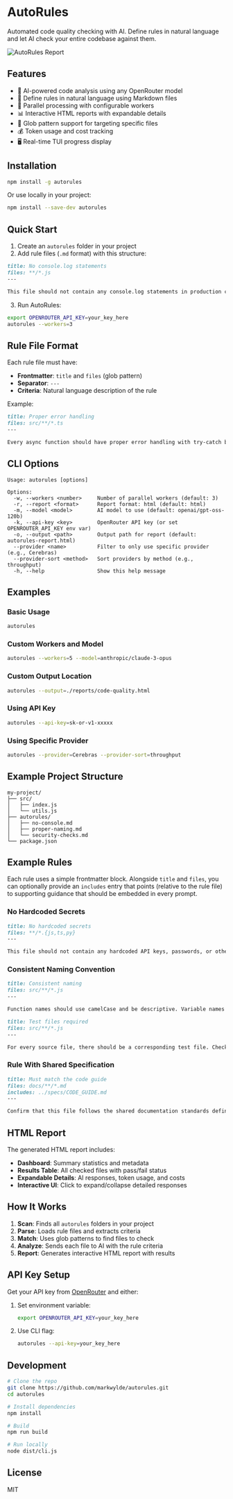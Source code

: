 # AutoRules

Automated code quality checking with AI. Define rules in natural language and let AI check your entire codebase against them.

![AutoRules Report](screenshot.png)

## Features

- 🤖 AI-powered code analysis using any OpenRouter model
- 📝 Define rules in natural language using Markdown files
- 🚀 Parallel processing with configurable workers
- 📊 Interactive HTML reports with expandable details
- 🎯 Glob pattern support for targeting specific files
- 💰 Token usage and cost tracking
- 🖥️ Real-time TUI progress display

## Installation

```bash
npm install -g autorules
```

Or use locally in your project:

```bash
npm install --save-dev autorules
```

## Quick Start

1. Create an `autorules` folder in your project
2. Add rule files (`.md` format) with this structure:

```markdown
title: No console.log statements
files: **/*.js
---

This file should not contain any console.log statements in production code.
```

3. Run AutoRules:

```bash
export OPENROUTER_API_KEY=your_key_here
autorules --workers=3
```

## Rule File Format

Each rule file must have:

- **Frontmatter**: `title` and `files` (glob pattern)
- **Separator**: `---`
- **Criteria**: Natural language description of the rule

Example:

```markdown
title: Proper error handling
files: src/**/*.ts
---

Every async function should have proper error handling with try-catch blocks or error callbacks.
```

## CLI Options

```
Usage: autorules [options]

Options:
  -w, --workers <number>     Number of parallel workers (default: 3)
  -r, --report <format>      Report format: html (default: html)
  -m, --model <model>        AI model to use (default: openai/gpt-oss-120b)
  -k, --api-key <key>        OpenRouter API key (or set OPENROUTER_API_KEY env var)
  -o, --output <path>        Output path for report (default: autorules-report.html)
  --provider <name>          Filter to only use specific provider (e.g., Cerebras)
  --provider-sort <method>   Sort providers by method (e.g., throughput)
  -h, --help                 Show this help message
```

## Examples

### Basic Usage

```bash
autorules
```

### Custom Workers and Model

```bash
autorules --workers=5 --model=anthropic/claude-3-opus
```

### Custom Output Location

```bash
autorules --output=./reports/code-quality.html
```

### Using API Key

```bash
autorules --api-key=sk-or-v1-xxxxx
```

### Using Specific Provider

```bash
autorules --provider=Cerebras --provider-sort=throughput
```

## Example Project Structure

```
my-project/
├── src/
│   ├── index.js
│   └── utils.js
├── autorules/
│   ├── no-console.md
│   ├── proper-naming.md
│   └── security-checks.md
└── package.json
```

## Example Rules

Each rule uses a simple frontmatter block. Alongside `title` and `files`, you can optionally provide an `includes` entry that points (relative to the rule file) to supporting guidance that should be embedded in every prompt.

### No Hardcoded Secrets

```markdown
title: No hardcoded secrets
files: **/*.{js,ts,py}
---

This file should not contain any hardcoded API keys, passwords, or other secrets. Look for patterns like API_KEY=, password=, or similar.
```

### Consistent Naming Convention

```markdown
title: Consistent naming
files: src/**/*.js
---

Function names should use camelCase and be descriptive. Variable names should also use camelCase.
```

```markdown
title: Test files required
files: src/**/*.js
---

For every source file, there should be a corresponding test file. Check if this pattern is followed.
```

### Rule With Shared Specification

```markdown
title: Must match the code guide
files: docs/**/*.md
includes: ../specs/CODE_GUIDE.md
---

Confirm that this file follows the shared documentation standards defined in the included guide.
```

## HTML Report

The generated HTML report includes:

- **Dashboard**: Summary statistics and metadata
- **Results Table**: All checked files with pass/fail status
- **Expandable Details**: AI responses, token usage, and costs
- **Interactive UI**: Click to expand/collapse detailed responses

## How It Works

1. **Scan**: Finds all `autorules` folders in your project
2. **Parse**: Loads rule files and extracts criteria
3. **Match**: Uses glob patterns to find files to check
4. **Analyze**: Sends each file to AI with the rule criteria
5. **Report**: Generates interactive HTML report with results

## API Key Setup

Get your API key from [OpenRouter](https://openrouter.ai/) and either:

1. Set environment variable:
   ```bash
   export OPENROUTER_API_KEY=your_key_here
   ```

2. Use CLI flag:
   ```bash
   autorules --api-key=your_key_here
   ```

## Development

```bash
# Clone the repo
git clone https://github.com/markwylde/autorules.git
cd autorules

# Install dependencies
npm install

# Build
npm run build

# Run locally
node dist/cli.js
```

## License

MIT
